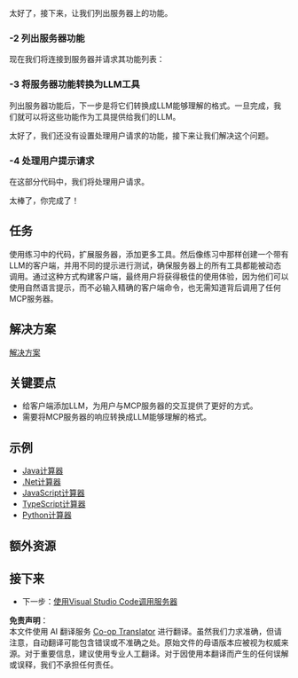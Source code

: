 <!--
CO_OP_TRANSLATOR_METADATA:
{
  "original_hash": "f74887f51a69d3f255cb83d0b517c623",
  "translation_date": "2025-07-04T15:57:37+00:00",
  "source_file": "03-GettingStarted/03-llm-client/README.md",
  "language_code": "zh"
}
-->
太好了，接下来，让我们列出服务器上的功能。

### -2 列出服务器功能

现在我们将连接到服务器并请求其功能列表：

### -3 将服务器功能转换为LLM工具

列出服务器功能后，下一步是将它们转换成LLM能够理解的格式。一旦完成，我们就可以将这些功能作为工具提供给我们的LLM。

太好了，我们还没有设置处理用户请求的功能，接下来让我们解决这个问题。

### -4 处理用户提示请求

在这部分代码中，我们将处理用户请求。

太棒了，你完成了！

## 任务

使用练习中的代码，扩展服务器，添加更多工具。然后像练习中那样创建一个带有LLM的客户端，并用不同的提示进行测试，确保服务器上的所有工具都能被动态调用。通过这种方式构建客户端，最终用户将获得极佳的使用体验，因为他们可以使用自然语言提示，而不必输入精确的客户端命令，也无需知道背后调用了任何MCP服务器。

## 解决方案

[解决方案](/03-GettingStarted/03-llm-client/solution/README.md)

## 关键要点

- 给客户端添加LLM，为用户与MCP服务器的交互提供了更好的方式。
- 需要将MCP服务器的响应转换成LLM能够理解的格式。

## 示例

- [Java计算器](../samples/java/calculator/README.md)
- [.Net计算器](../../../../03-GettingStarted/samples/csharp)
- [JavaScript计算器](../samples/javascript/README.md)
- [TypeScript计算器](../samples/typescript/README.md)
- [Python计算器](../../../../03-GettingStarted/samples/python)

## 额外资源

## 接下来

- 下一步：[使用Visual Studio Code调用服务器](../04-vscode/README.md)

**免责声明**：  
本文件使用 AI 翻译服务 [Co-op Translator](https://github.com/Azure/co-op-translator) 进行翻译。虽然我们力求准确，但请注意，自动翻译可能包含错误或不准确之处。原始文件的母语版本应被视为权威来源。对于重要信息，建议使用专业人工翻译。对于因使用本翻译而产生的任何误解或误释，我们不承担任何责任。